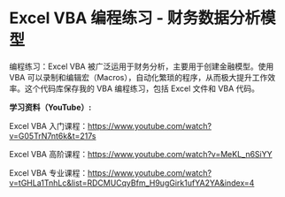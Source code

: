 # Excel VBA 编程练习 - 财务数据分析模型

编程练习：Excel VBA 被广泛运用于财务分析，主要用于创建金融模型。使用 VBA 可以录制和编辑宏（Macros），自动化繁琐的程序，从而极大提升工作效率。这个代码库保存我的 VBA 编程练习，包括 Excel 文件和 VBA 代码。

**学习资料（YouTube）:**

Excel VBA 入门课程：https://www.youtube.com/watch?v=G05TrN7nt6k&t=217s

Excel VBA 高阶课程：https://www.youtube.com/watch?v=MeKL_n6SiYY

Excel VBA 专业课程：https://www.youtube.com/watch?v=tGHLa1TnhLc&list=RDCMUCqyBfm_H9ugGirk1ufYA2YA&index=4
